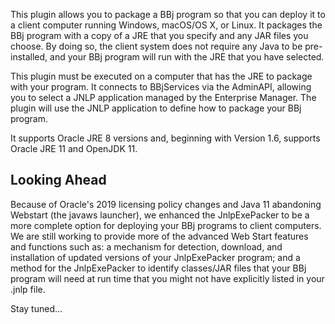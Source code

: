 This plugin allows you to package a BBj program so that you can deploy it to a client computer running Windows, macOS/OS X, or Linux. It packages the BBj program with a copy of a JRE that you specify and any JAR files you choose. By doing so, the client system does not require any Java to be pre-installed, and your BBj program will run with the JRE that you have selected.

This plugin must be executed on a computer that has the JRE to package with your program. It connects to BBjServices via the AdminAPI, allowing you to select a JNLP application managed by the Enterprise Manager. The plugin will use the JNLP application to define how to package your BBj program.

It supports Oracle JRE 8 versions and, beginning with Version 1.6, supports Oracle JRE 11 and OpenJDK 11.

Looking Ahead
-------------
Because of Oracle's 2019 licensing policy changes and Java 11 abandoning Webstart (the javaws launcher), we enhanced the JnlpExePacker to be a more complete option for deploying your BBj programs to client computers. We are still working to provide more of the advanced Web Start features and functions such as: a mechanism for detection, download, and installation of updated versions of your JnlpExePacker program; and a method for the JnlpExePacker to identify classes/JAR files that your BBj program will need at run time that you might not have explicitly listed in your .jnlp file.

Stay tuned...
